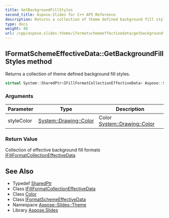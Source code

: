 ```yaml
---
title: GetBackgroundFillStyles
second_title: Aspose.Slides for C++ API Reference
description: Returns a collection of theme defined background fill styles.
type: docs
weight: 40
url: /cpp/aspose.slides.theme/iformatschemeeffectivedata/getbackgroundfillstyles/
---
```

## IFormatSchemeEffectiveData::GetBackgroundFillStyles method


Returns a collection of theme defined background fill styles.

```cpp
virtual System::SharedPtr<IFillFormatCollectionEffectiveData> Aspose::Slides::Theme::IFormatSchemeEffectiveData::GetBackgroundFillStyles(System::Drawing::Color styleColor)=0
```


### Arguments

| Parameter | Type | Description |
| --- | --- | --- |
| styleColor | [System::Drawing::Color](../../../system.drawing/color/) | Color [System::Drawing::Color](../../../system.drawing/color/) |

### Return Value

Collection of effective background fill formats [IFillFormatCollectionEffectiveData](../../ifillformatcollectioneffectivedata/)

## See Also

* Typedef [SharedPtr](../../../system/sharedptr/)
* Class [IFillFormatCollectionEffectiveData](../../ifillformatcollectioneffectivedata/)
* Class [Color](../../../system.drawing/color/)
* Class [IFormatSchemeEffectiveData](../)
* Namespace [Aspose::Slides::Theme](../../)
* Library [Aspose.Slides](../../../)
